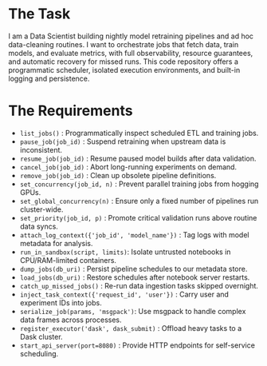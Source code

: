 # The Task

I am a Data Scientist building nightly model retraining pipelines and ad hoc data-cleaning routines. I want to orchestrate jobs that fetch data, train models, and evaluate metrics, with full observability, resource guarantees, and automatic recovery for missed runs. This code repository offers a programmatic scheduler, isolated execution environments, and built-in logging and persistence.

# The Requirements

* `list_jobs()`                   : Programmatically inspect scheduled ETL and training jobs.  
* `pause_job(job_id)`             : Suspend retraining when upstream data is inconsistent.  
* `resume_job(job_id)`            : Resume paused model builds after data validation.  
* `cancel_job(job_id)`            : Abort long-running experiments on demand.  
* `remove_job(job_id)`            : Clean up obsolete pipeline definitions.  
* `set_concurrency(job_id, n)`    : Prevent parallel training jobs from hogging GPUs.  
* `set_global_concurrency(n)`     : Ensure only a fixed number of pipelines run cluster-wide.  
* `set_priority(job_id, p)`       : Promote critical validation runs above routine data syncs.  
* `attach_log_context({'job_id', 'model_name'})` : Tag logs with model metadata for analysis.  
* `run_in_sandbox(script, limits)`: Isolate untrusted notebooks in CPU/RAM-limited containers.  
* `dump_jobs(db_uri)`             : Persist pipeline schedules to our metadata store.  
* `load_jobs(db_uri)`             : Restore schedules after notebook server restarts.  
* `catch_up_missed_jobs()`        : Re-run data ingestion tasks skipped overnight.  
* `inject_task_context({'request_id', 'user'})` : Carry user and experiment IDs into jobs.  
* `serialize_job(params, 'msgpack')`: Use msgpack to handle complex data frames across processes.  
* `register_executor('dask', dask_submit)` : Offload heavy tasks to a Dask cluster.  
* `start_api_server(port=8080)`   : Provide HTTP endpoints for self-service scheduling.  
